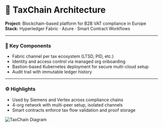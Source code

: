 # 🧾 TaxChain Architecture

**Project:** Blockchain-based platform for B2B VAT compliance in Europe  
**Stack:** Hyperledger Fabric · Azure · Smart Contract Workflows

---

### 🧩 Key Components
- Fabric channel per tax ecosystem (LTSD, PID, etc.)
- Identity and access control via managed org onboarding
- Bastion-based Kubernetes deployment for secure multi-cloud setup
- Audit trail with immutable ledger history

---

### ⚙️ Highlights
- Used by Siemens and Vertex across compliance chains
- 4-org network with multi-peer setup, isolated channels
- Smart contracts enforce tax flow validation and proof storage

![TaxChain Diagram](./taxchain-diagram.png)
